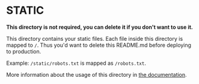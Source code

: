 # STATIC

**This directory is not required, you can delete it if you don't want to use it.**

This directory contains your static files. Each file inside this directory is mapped to `/`. Thus
you'd want to delete this README.md before deploying to production.

Example: `/static/robots.txt` is mapped as `/robots.txt`.

More information about the usage of this directory in
[the documentation](https://nuxtjs.org/guide/assets#static).
